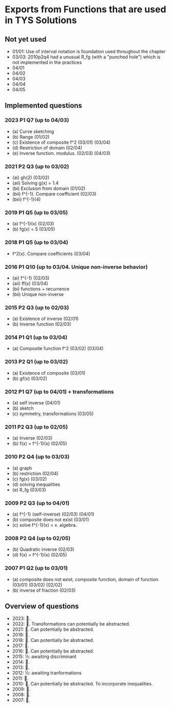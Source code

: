 # Exports from Functions that are used in TYS Solutions

## Not yet used

- 01/01: Use of interval notation is foundation used throughout the chapter
- 03/03: 2010p2q4 had a unusual R_fg (with a "punched hole") which is not
  implemented in the practices
- 04/01
- 04/02
- 04/03
- 04/04
- 04/05

## Implemented questions

### 2023 P1 Q7 (up to 04/03)

- (a) Curve sketching
- (b) Range (01/02)
- (c) Existence of composite f^2 (03/01) (03/04)
- (d) Restriction of domain (02/04)
- (e) Inverse function. modulus. (02/03) (04/03)

### 2021 P2 Q3 (up to 03/02)

- (ai) gh(2) (03/02)
- (aii) Solving g(x) = 1.4
- (bi) Exclusion from domain (01/02)
- (bii) f^{-1}. Compare coefficient (02/03)
- (biii) f^{-1}(4)

### 2019 P1 Q5 (up to 03/05)

- (a) f^{-1}(x) (02/03)
- (b) fg(x) = 5 (03/05)

### 2018 P1 Q5 (up to 03/04)

- f^2(x). Compare coefficients (03/04)

### 2016 P1 Q10 (up to 03/04. Unique non-inverse behavior)

- (ai) f^{-1} (02/03)
- (aii) ff(x) (03/04)
- (bi) functions + recurrence
- (bii) Unique non-inverse

### 2015 P2 Q3 (up to 02/03)

- (a) Existence of inverse (02/01)
- (b) Inverse function (02/03)

### 2014 P1 Q1 (up to 03/04)

- (a) Composite function f^2 (03/02) (03/04)

### 2013 P2 Q1 (up to 03/02)

- (a) Existence of composite (03/01)
- (b) gf(x) (03/02)

### 2012 P1 Q7 (up to 04/01) + transformations

- (a) self inverse (04/01)
- (b) sketch
- (c) symmetry, transformations (03/05)

### 2011 P2 Q3 (up to 02/05)

- (a) Inverse (02/03)
- (b) f(x) = f^{-1}(x) (02/05)

### 2010 P2 Q4 (up to 03/03)

- (a) graph
- (b) restriction (02/04)
- (c) fg(x) (03/02)
- (d) solving inequalities
- (e) R_fg (03/03)

### 2009 P2 Q3 (up to 04/01)

- (a) f^{-1} (self-inverse) (02/03) (04/01)
- (b) composite does not exist (03/01)
- (c) solve f^{-1}(x) = x. algebra.

### 2008 P2 Q4 (up to 02/05)

- (b) Quadratic inverse (02/03)
- (d) f(x) = f^{-1}(x) (02/05)

### 2007 P1 Q2 (up to 03/01)

- (a) composite does not exist, composite function, domain of function (03/01)
  (03/02) (02/02)
- (b) inverse of fraction (02/03)

## Overview of questions

- 2023: 🎉.
- 2022: 🎉. Transformations can potentially be abstracted.
- 2021: 🎉. Can potentially be abstracted.
- 2019: 🎉.
- 2018: 🎉. Can potentially be abstracted.
- 2017: 🎉.
- 2016: 🎉. Can potentially be abstracted.
- 2015: ½: awaiting discriminant
- 2014: 🎉.
- 2013: 🎉.
- 2012: ½: awaiting tranformations
- 2011: 🎉.
- 2010: 🎉. Can potentially be abstracted. To incorporate inequalities.
- 2009: 🎉.
- 2008: 🎉.
- 2007: 🎉.
